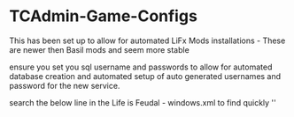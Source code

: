 # TCAdmin-Game-Configs

This has been set up to allow for automated LiFx Mods installations  - These are newer then Basil mods and seem more stable 

ensure you set you sql username and passwords to allow for automated database creation and automated setup of auto generated usernames and password for the new service.

search the below line in the Life is Feudal - windows.xml to find quickly
'<!-- set your username for account creations possibly root? -->'
